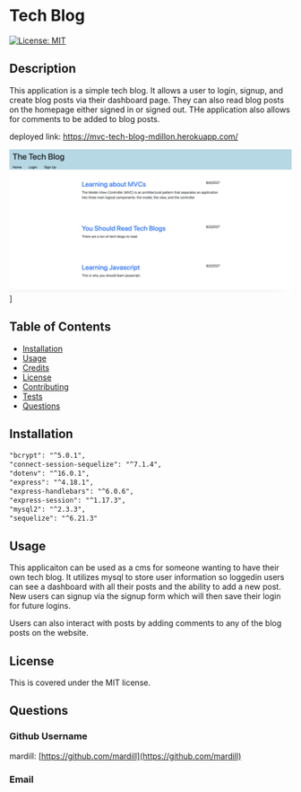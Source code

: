 # Tech Blog

[![License: MIT](https://img.shields.io/badge/License-MIT-yellow.svg)](https://opensource.org/licenses/MIT)
    
## Description

This application is a simple tech blog. It allows a user to login, signup, and create blog posts via their dashboard page. They can also read blog posts on the homepage either signed in or signed out. THe application also allows for comments to be added to blog posts. 

deployed link: https://mvc-tech-blog-mdillon.herokuapp.com/

![alttext](images/image.png)]

## Table of Contents

* [Installation](#installation)
* [Usage](#usage)
* [Credits](#credits)
* [License](#license)
* [Contributing](#contributing)
* [Tests](#tests)
* [Questions](#questions)

## Installation

    "bcrypt": "^5.0.1",
    "connect-session-sequelize": "^7.1.4",
    "dotenv": "^16.0.1",
    "express": "^4.18.1",
    "express-handlebars": "^6.0.6",
    "express-session": "^1.17.3",
    "mysql2": "^2.3.3",
    "sequelize": "^6.21.3"

## Usage

This applicaiton can be used as a cms for someone wanting to have their own tech blog. It utilizes mysql to store user information so loggedin users can see a dashboard with all their posts and the ability to add a new post. New users can signup via the signup form which will then save their login for future logins.

Users can also interact with posts by adding comments to any of the blog posts on the website. 



## License

This is covered under the MIT license. 


## Questions

### Github Username
mardill: [https://github.com/mardill](https://github.com/mardill)

### Email


     
